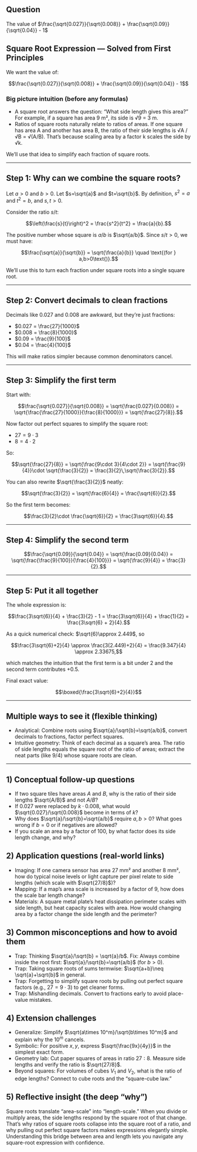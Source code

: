 ## Question

The value of $\frac{\sqrt{0.027}}{\sqrt{0.008}} + \frac{\sqrt{0.09}}{\sqrt{0.04}} - 1$

## Square Root Expression — Solved from First Principles

We want the value of:
```math
\frac{\sqrt{0.027}}{\sqrt{0.008}} + \frac{\sqrt{0.09}}{\sqrt{0.04}} - 1
```

### Big picture intuition (before any formulas)
- A square root answers the question: “What side length gives this area?” For example, if a square has area 9 m², its side is √9 = 3 m.
- Ratios of square roots naturally relate to ratios of areas. If one square has area A and another has area B, the ratio of their side lengths is √A / √B = √(A/B). That’s because scaling area by a factor k scales the side by √k.

We’ll use that idea to simplify each fraction of square roots.

---

## Step 1: Why can we combine the square roots?
Let $a>0$ and $b>0$. Let $s=\sqrt{a}$ and $t=\sqrt{b}$. By definition, $s^2=a$ and $t^2=b$, and $s,t>0$.

Consider the ratio $s/t$:
```math
\left(\frac{s}{t}\right)^2 = \frac{s^2}{t^2} = \frac{a}{b}.
```
The positive number whose square is $a/b$ is $\sqrt{a/b}$. Since $s/t>0$, we must have:
```math
\frac{\sqrt{a}}{\sqrt{b}} = \sqrt{\frac{a}{b}} \quad \text{(for } a,b>0\text{)}.
```
We’ll use this to turn each fraction under square roots into a single square root.

---

## Step 2: Convert decimals to clean fractions
Decimals like 0.027 and 0.008 are awkward, but they’re just fractions:
- $0.027 = \frac{27}{1000}$
- $0.008 = \frac{8}{1000}$
- $0.09 = \frac{9}{100}$
- $0.04 = \frac{4}{100}$

This will make ratios simpler because common denominators cancel.

---

## Step 3: Simplify the first term
Start with:
```math
\frac{\sqrt{0.027}}{\sqrt{0.008}}
= \sqrt{\frac{0.027}{0.008}}
= \sqrt{\frac{\frac{27}{1000}}{\frac{8}{1000}}}
= \sqrt{\frac{27}{8}}.
```
Now factor out perfect squares to simplify the square root:
- $27 = 9 \cdot 3$
- $8 = 4 \cdot 2$

So:
```math
\sqrt{\frac{27}{8}}
= \sqrt{\frac{9\cdot 3}{4\cdot 2}}
= \sqrt{\frac{9}{4}}\cdot \sqrt{\frac{3}{2}}
= \frac{3}{2}\,\sqrt{\frac{3}{2}}.
```
You can also rewrite $\sqrt{\frac{3}{2}}$ neatly:
```math
\sqrt{\frac{3}{2}} = \sqrt{\frac{6}{4}} = \frac{\sqrt{6}}{2}.
```
So the first term becomes:
```math
\frac{3}{2}\cdot \frac{\sqrt{6}}{2} = \frac{3\sqrt{6}}{4}.
```

---

## Step 4: Simplify the second term
```math
\frac{\sqrt{0.09}}{\sqrt{0.04}}
= \sqrt{\frac{0.09}{0.04}}
= \sqrt{\frac{\frac{9}{100}}{\frac{4}{100}}}
= \sqrt{\frac{9}{4}}
= \frac{3}{2}.
```

---

## Step 5: Put it all together
The whole expression is:
```math
\frac{3\sqrt{6}}{4} + \frac{3}{2} - 1
= \frac{3\sqrt{6}}{4} + \frac{1}{2}
= \frac{3\sqrt{6} + 2}{4}.
```

As a quick numerical check: $\sqrt{6}\approx 2.449$, so
```math
\frac{3\sqrt{6}+2}{4} \approx \frac{3(2.449)+2}{4} = \frac{9.347}{4} \approx 2.33675,
```
which matches the intuition that the first term is a bit under 2 and the second term contributes +0.5.

Final exact value:
```math
\boxed{\frac{3\sqrt{6}+2}{4}}
```

---

## Multiple ways to see it (flexible thinking)
- Analytical: Combine roots using $\sqrt{a}/\sqrt{b}=\sqrt{a/b}$, convert decimals to fractions, factor perfect squares.
- Intuitive geometry: Think of each decimal as a square’s area. The ratio of side lengths equals the square root of the ratio of areas; extract the neat parts (like $9/4$) whose square roots are clean.

---

## 1) Conceptual follow-up questions
- If two square tiles have areas $A$ and $B$, why is the ratio of their side lengths $\sqrt{A/B}$ and not $A/B$?
- If $0.027$ were replaced by $k\cdot 0.008$, what would $\sqrt{0.027}/\sqrt{0.008}$ become in terms of $k$?
- Why does $\sqrt{a}/\sqrt{b}=\sqrt{a/b}$ require $a,b>0$? What goes wrong if $b=0$ or if negatives are allowed?
- If you scale an area by a factor of 100, by what factor does its side length change, and why?

## 2) Application questions (real-world links)
- Imaging: If one camera sensor has area 27 mm² and another 8 mm², how do typical noise levels or light capture per pixel relate to side lengths (which scale with $\sqrt{27/8}$)?
- Mapping: If a map’s area scale is increased by a factor of 9, how does the scale bar length change?
- Materials: A square metal plate’s heat dissipation perimeter scales with side length, but heat capacity scales with area. How would changing area by a factor change the side length and the perimeter?

## 3) Common misconceptions and how to avoid them
- Trap: Thinking $\sqrt{a}/\sqrt{b} = \sqrt{a}/b$. Fix: Always combine inside the root first: $\sqrt{a}/\sqrt{b}=\sqrt{a/b}$ (for $b>0$).
- Trap: Taking square roots of sums termwise: $\sqrt{a+b}\neq \sqrt{a}+\sqrt{b}$ in general.
- Trap: Forgetting to simplify square roots by pulling out perfect square factors (e.g., $27=9\cdot 3$) to get cleaner forms.
- Trap: Mishandling decimals. Convert to fractions early to avoid place-value mistakes.

## 4) Extension challenges
- Generalize: Simplify $\sqrt{a\times 10^m}/\sqrt{b\times 10^m}$ and explain why the $10^m$ cancels.
- Symbolic: For positive $x,y$, express $\sqrt{\frac{9x}{4y}}$ in the simplest exact form.
- Geometry lab: Cut paper squares of areas in ratio $27:8$. Measure side lengths and verify the ratio is $\sqrt{27/8}$.
- Beyond squares: For volumes of cubes $V_1$ and $V_2$, what is the ratio of edge lengths? Connect to cube roots and the “square-cube law.”

## 5) Reflective insight (the deep “why”)
Square roots translate “area-scale” into “length-scale.” When you divide or multiply areas, the side lengths respond by the square root of that change. That’s why ratios of square roots collapse into the square root of a ratio, and why pulling out perfect square factors makes expressions elegantly simple. Understanding this bridge between area and length lets you navigate any square-root expression with confidence.